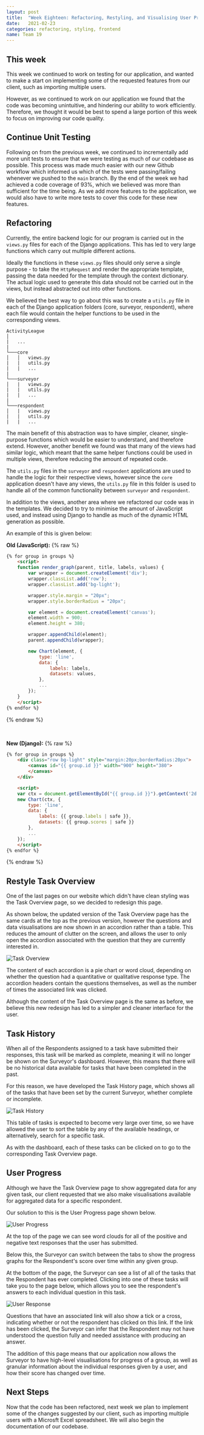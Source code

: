 ```yaml
---
layout: post
title:  "Week Eighteen: Refactoring, Restyling, and Visualising User Progress"
date:   2021-02-23
categories: refactoring, styling, frontend
name: Team 19
---
```


## This week

This week we continued to work on testing for our application, and wanted to make a start on implementing some of the requested features from our client, such as importing multiple users.

However, as we continued to work on our application we found that the code was becoming unintuitive, and hindering our ability to work efficiently. Therefore, we thought it would be best to spend a large portion of this week to focus on improving our code quality.

## Continue Unit Testing

Following on from the previous week, we continued to incrementally add more unit tests to ensure that we were testing as much of our codebase as possible. This process was made much easier with our new Github workflow which informed us which of the tests were passing/failing whenever we pushed to the `main` branch. By the end of the week we had achieved a code coverage of 93%, which we believed was more than sufficient for the time being. As we add more features to the application, we would also have to write more tests to cover this code for these new features.

## Refactoring

Currently, the entire backend logic for our program is carried out in the `views.py` files for each of the Django applications. This has led to very large functions which carry out multiple different actions.

Ideally the functions in these `views.py` files should only serve a single purpose - to take the `HttpRequest` and render the appropriate template, passing the data needed for the template through the context dictionary. The actual logic used to generate this data should not be carried out in the views, but instead abstracted out into other functions.

We believed the best way to go about this was to create a `utils.py` file in each of the Django application folders (core, surveyor, respondent), where each file would contain the helper functions to be used in the corresponding views.

```
ActivityLeague    
│
|   ...
|
└───core
│   │   views.py
|   |   utils.py
|   |   ...
|
└───surveyor
│   |   views.py
|   |   utils.py
|   |   ...
|
└───respondent
│   |   views.py
|   |   utils.py
|   |   ...
```

The main benefit of this abstraction was to have simpler, cleaner, single-purpose functions which would be easier to understand, and therefore extend. However, another benefit we found was that many of the views had similar logic, which meant that the same helper functions could be used in multiple views, therefore reducing the amount of repeated code.

The `utils.py` files in the `surveyor` and `respondent` applications are used to handle the logic for their respective views, however since the `core` application doesn't have any views, the `utils.py` file in this folder is used to handle all of the common functionality between `surveyor` and `respondent`.

In addition to the views, another area where we refactored our code was in the templates. We decided to try to minimise the amount of JavaScript used, and instead using Django to handle as much of the dynamic HTML generation as possible.

An example of this is given below:

**Old (JavaScript):**
{% raw %}
```html
{% for group in groups %}
    <script>
    function render_graph(parent, title, labels, values) {
        var wrapper = document.createElement('div');
        wrapper.classList.add('row');
        wrapper.classList.add('bg-light');

        wrapper.style.margin = "20px";
        wrapper.style.borderRadius = "20px";

        var element = document.createElement('canvas');
        element.width = 900;
        element.height = 380;

        wrapper.appendChild(element);
        parent.appendChild(wrapper);

        new Chart(element, {
            type: 'line',
            data: {
                labels: labels,
                datasets: values,
            },
            ...
        });
    }
    </script>
{% endfor %}
```
{% endraw %}

<br>

**New (Django):**
{% raw %}
```html
{% for group in groups %}
    <div class="row bg-light" style="margin:20px;borderRadius:20px">
        <canvas id="{{ group.id }}" width="900" height="380">
        </canvas>
    </div>

    <script>
    var ctx = document.getElementById("{{ group.id }}").getContext('2d');
    new Chart(ctx, {
        type: 'line',
        data: {
            labels: {{ group.labels | safe }},
            datasets: {{ group.scores | safe }}
        },
        ...
    });
    </script>
{% endfor %}
```
{% endraw %}

## Restyle Task Overview

One of the last pages on our website which didn't have clean styling was the Task Overview page, so we decided to redesign this page.

As shown below, the updated version of the Task Overview page has the same cards at the top as the previous version, however the questions and data visualisations are now shown in an accordion rather than a table. This reduces the amount of clutter on the screen, and allows the user to only open the accordion associated with the question that they are currently interested in.

![Task Overview](/COMP0016_2020_21_Team19/assets/task_overview_accordion.png)

The content of each accordion is a pie chart or word cloud, depending on whether the question had a quantitative or qualitative response type. The accordion headers contain the questions themselves, as well as the number of times the associated link was clicked.

Although the content of the Task Overview page is the same as before, we believe this new redesign has led to a simpler and cleaner interface for the user.

## Task History

When all of the Respondents assigned to a task have submitted their responses, this task will be marked as complete, meaning it will no longer be shown on the Surveyor's dashboard. However, this means that there will be no historical data available for tasks that have been completed in the past.

For this reason, we have developed the Task History page, which shows all of the tasks that have been set by the current Surveyor, whether complete or incomplete.

![Task History](/COMP0016_2020_21_Team19/assets/task_history.png)

This table of tasks is expected to become very large over time, so we have allowed the user to sort the table by any of the available headings, or alternatively, search for a specific task.

As with the dashboard, each of these tasks can be clicked on to go to the corresponding Task Overview page.

## User Progress

Although we have the Task Overview page to show aggregated data for any given task, our client requested that we also make visualisations available for aggregated data for a specific respondent.

Our solution to this is the User Progress page shown below.

![User Progress](/COMP0016_2020_21_Team19/assets/user_progress.png)

At the top of the page we can see word clouds for all of the positive and negative text responses that the user has submitted.

Below this, the Surveyor can switch between the tabs to show the progress graphs for the Respondent's score over time within any given group.

At the bottom of the page, the Surveyor can see a list of all of the tasks that the Respondent has ever completed. Clicking into one of these tasks will take you to the page below, which allows you to see the respondent's answers to each individual question in this task.

![User Response](/COMP0016_2020_21_Team19/assets/user_response.png)

Questions that have an associated link will also show a tick or a cross, indicating whether or not the respondent has clicked on this link. If the link has been clicked, the Surveyor can infer that the Respondent may not have understood the question fully and needed assistance with producing an answer.

The addition of this page means that our application now allows the Surveyor to have high-level visualisations for progress of a group, as well as granular information about the individual responses given by a user, and how their score has changed over time.

## Next Steps

Now that the code has been refactored, next week we plan to implement some of the changes suggested by our client, such as importing multiple users with a Microsft Excel spreadsheet. We will also begin the documentation of our codebase.